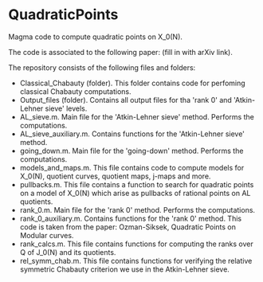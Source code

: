 # QuadraticPoints
Magma code to compute quadratic points on X_0(N). 

The code is associated to the following paper: (fill in with arXiv link).

The repository consists of the following files and folders:

- Classical_Chabauty (folder). This folder contains code for perfoming classical Chabauty computations.
- Output_files (folder). Contains all output files for tha 'rank 0' and 'Atkin-Lehner sieve' levels.
- AL_sieve.m. Main file for the 'Atkin-Lehner sieve' method. Performs the computations.
- AL_sieve_auxiliary.m.  Contains functions for the 'Atkin-Lehner sieve' method.
- going_down.m. Main file for the 'going-down' method. Performs the computations.
- models_and_maps.m.  This file contains code to compute models for X_0(N), quotient curves, quotient maps, j-maps and more.
- pullbacks.m.   This file contains a function to search for quadratic points on a model of X_0(N) which arise as pullbacks of rational points on AL quotients.
- rank_0.m. Main file for the 'rank 0' method. Performs the computations.
- rank_0_auxiliary.m. Contains functions for the 'rank 0' method. This code is taken from the paper: Ozman-Siksek, Quadratic Points on Modular curves.
- rank_calcs.m.  This file contains functions for computing the ranks over Q of J_0(N) and its quotients.
- rel_symm_chab.m. This file contains functions for verifying the relative symmetric Chabauty criterion we use in the Atkin-Lehner sieve.

